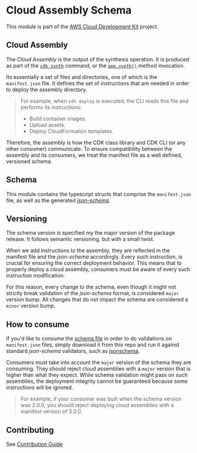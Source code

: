 # Cloud Assembly Schema

This module is part of the [AWS Cloud Development Kit](https://github.com/aws/aws-cdk) project.

## Cloud Assembly

The *Cloud Assembly* is the output of the synthesis operation. It is produced as part of the
[`cdk synth`](https://github.com/aws/aws-cdk/tree/main/packages/aws-cdk#cdk-synthesize)
command, or the [`app.synth()`](https://github.com/aws/aws-cdk/blob/main/packages/@aws-cdk/core/lib/app.ts#L135) method invocation.

Its essentially a set of files and directories, one of which is the `manifest.json` file. It defines the set of instructions that are
needed in order to deploy the assembly directory.

> For example, when `cdk deploy` is executed, the CLI reads this file and performs its instructions:
>
> * Build container images.
> * Upload assets.
> * Deploy CloudFormation templates.

Therefore, the assembly is how the CDK class library and CDK CLI (or any other consumer) communicate. To ensure compatibility
between the assembly and its consumers, we treat the manifest file as a well defined, versioned schema.

## Schema

This module contains the typescript structs that comprise the `manifest.json` file, as well as the
generated [*json-schema*](./schema/cloud-assembly.schema.json).

## Versioning

The schema version is specified my the major version of the package release. It follows semantic versioning, but with a small twist.

When we add instructions to the assembly, they are reflected in the manifest file and the *json-schema* accordingly.
Every such instruction, is crucial for ensuring the correct deployment behavior. This means that to properly deploy a cloud assembly,
consumers must be aware of every such instruction modification.

For this reason, every change to the schema, even though it might not strictly break validation of the *json-schema* format,
is considered `major` version bump. All changes that do not impact the schema are considered a `minor` version bump.

## How to consume

If you'd like to consume the [schema file](./schema/cloud-assembly.schema.json) in order to do validations on `manifest.json` files,
simply download it from this repo and run it against standard *json-schema* validators, such as [jsonschema](https://www.npmjs.com/package/jsonschema).

Consumers must take into account the `major` version of the schema they are consuming. They should reject cloud assemblies
with a `major` version that is higher than what they expect. While schema validation might pass on such assemblies, the deployment integrity
cannot be guaranteed because some instructions will be ignored.

> For example, if your consumer was built when the schema version was 2.0.0, you should reject deploying cloud assemblies with a
> manifest version of 3.0.0.

## Contributing

See [Contribution Guide](./CONTRIBUTING.md)
